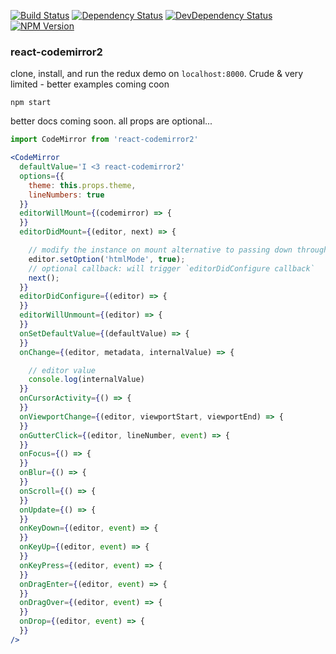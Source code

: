 [![Build Status](https://travis-ci.org/scniro/react-codemirror2.svg?branch=master)](https://travis-ci.org/scniro/react-codemirror2)
[![Dependency Status](https://img.shields.io/david/scniro/react-codemirror2.svg?label=deps&style=flat-square)](https://david-dm.org/scniro/react-codemirror2)
[![DevDependency Status](https://img.shields.io/david/dev/scniro/react-codemirror2.svg?label=devDeps&style=flat-square)](https://david-dm.org/scniro/react-codemirror2#info=devDependencies)
[![NPM Version](https://img.shields.io/npm/v/react-codemirror2.svg?style=flat-square)](https://www.npmjs.com/package/react-codemirror2)

### react-codemirror2

clone, install, and run the redux demo on `localhost:8000`. Crude & very limited -  better examples coming coon

```
npm start
```

better docs coming soon. all props are optional...

```jsx
import CodeMirror from 'react-codemirror2'

<CodeMirror
  defaultValue='I <3 react-codemirror2'
  options={{
    theme: this.props.theme,
    lineNumbers: true
  }}
  editorWillMount={(codemirror) => {
  }}
  editorDidMount={(editor, next) => {

    // modify the instance on mount alternative to passing down through props
    editor.setOption('htmlMode', true);
    // optional callback: will trigger `editorDidConfigure callback`
    next();
  }}
  editorDidConfigure={(editor) => {
  }}
  editorWillUnmount={(editor) => {
  }}
  onSetDefaultValue={(defaultValue) => {
  }}
  onChange={(editor, metadata, internalValue) => {

    // editor value
    console.log(internalValue)
  }}
  onCursorActivity={() => {
  }}
  onViewportChange={(editor, viewportStart, viewportEnd) => {
  }}
  onGutterClick={(editor, lineNumber, event) => {
  }}
  onFocus={() => {
  }}
  onBlur={() => {
  }}
  onScroll={() => {
  }}
  onUpdate={() => {
  }}
  onKeyDown={(editor, event) => {
  }}
  onKeyUp={(editor, event) => {
  }}
  onKeyPress={(editor, event) => {
  }}
  onDragEnter={(editor, event) => {
  }}
  onDragOver={(editor, event) => {
  }}
  onDrop={(editor, event) => {
  }}
/>
```